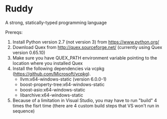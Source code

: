 # Ruddy
A strong, statically-typed programming language

Prereqs:

1. Install Python version 2.7 (not version 3) from https://www.python.org/
2. Download Quex from http://quex.sourceforge.net/ (currently using Quex version 0.65.10)
3. Make sure you have QUEX_PATH environment variable pointing to the location where you installed Quex
4. Install the following dependencies via vcpkg (https://github.com/Microsoft/vcpkg).
   * llvm:x64-windows-static (version 6.0.0-1)
   * boost-property-tree:x64-windows-static
   * boost-asio:x64-windows-static
   * libarchive:x64-windows-static
5. Because of a limitation in Visual Studio, you may have to run "build" 4 times the fisrt time (there are 4 custom build steps that VS won't run in sequence)
